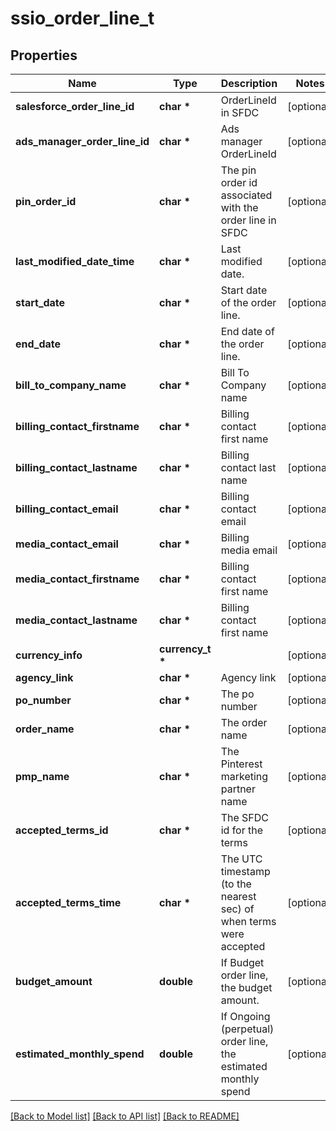 # ssio_order_line_t

## Properties
Name | Type | Description | Notes
------------ | ------------- | ------------- | -------------
**salesforce_order_line_id** | **char \*** | OrderLineId in SFDC | [optional] 
**ads_manager_order_line_id** | **char \*** | Ads manager OrderLineId | [optional] 
**pin_order_id** | **char \*** | The pin order id associated with the order line in SFDC | [optional] 
**last_modified_date_time** | **char \*** | Last modified date. | [optional] 
**start_date** | **char \*** | Start date of the order line. | [optional] 
**end_date** | **char \*** | End date of the order line. | [optional] 
**bill_to_company_name** | **char \*** | Bill To Company name | [optional] 
**billing_contact_firstname** | **char \*** | Billing contact first name | [optional] 
**billing_contact_lastname** | **char \*** | Billing contact last name | [optional] 
**billing_contact_email** | **char \*** | Billing contact email | [optional] 
**media_contact_email** | **char \*** | Billing media email | [optional] 
**media_contact_firstname** | **char \*** | Billing contact first name | [optional] 
**media_contact_lastname** | **char \*** | Billing contact first name | [optional] 
**currency_info** | **currency_t \*** |  | [optional] 
**agency_link** | **char \*** | Agency link | [optional] 
**po_number** | **char \*** | The po number | [optional] 
**order_name** | **char \*** | The order name | [optional] 
**pmp_name** | **char \*** | The Pinterest marketing partner name | [optional] 
**accepted_terms_id** | **char \*** | The SFDC id for the terms | [optional] 
**accepted_terms_time** | **char \*** | The UTC timestamp (to the nearest sec) of when terms were accepted | [optional] 
**budget_amount** | **double** | If Budget order line, the budget amount. | [optional] 
**estimated_monthly_spend** | **double** | If Ongoing (perpetual) order line, the estimated monthly spend | [optional] 

[[Back to Model list]](../README.md#documentation-for-models) [[Back to API list]](../README.md#documentation-for-api-endpoints) [[Back to README]](../README.md)


